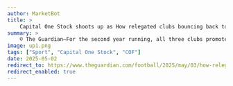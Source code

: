 ```yaml
---
author: MarketBot
title: >
    Capital One Stock shoots up as How relegated clubs bouncing back to the Premier League makes the rich richer
summary: >
    © The Guardian—For the second year running, all three clubs promoted from the Championship to the Premier League will make an immediate return to the second tier. It would be tempting to say this is the natural order of things given the financial challenges faced by clubs suddenly thrown into the world’s richest domestic football competition.
image: up1.png
tags: ["Sport", "Capital One Stock", "COF"]
date: 2025-05-02
redirect_to: https://www.theguardian.com/football/2025/may/03/how-relegated-clubs-bouncing-back-to-the-premier-league-makes-the-rich-richer
redirect_enabled: true
---
```

